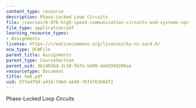 ```yaml
---
content_type: resource
description: Phase-Locked Loop Circuits
file: /courses/6-976-high-speed-communication-circuits-and-systems-spring-2003/57fed79da416746dab4876f4762b6df2_hw6.pdf
file_type: application/pdf
learning_resource_types:
- Assignments
license: https://creativecommons.org/licenses/by-nc-sa/4.0/
ocw_type: OCWFile
parent_title: Assignments
parent_type: CourseSection
parent_uid: 3b1481bd-3c18-5b7a-b498-deb9369206aa
resourcetype: Document
title: hw6.pdf
uid: 57fed79d-a416-746d-ab48-76f4762b6df2
---
```

Phase-Locked Loop Circuits